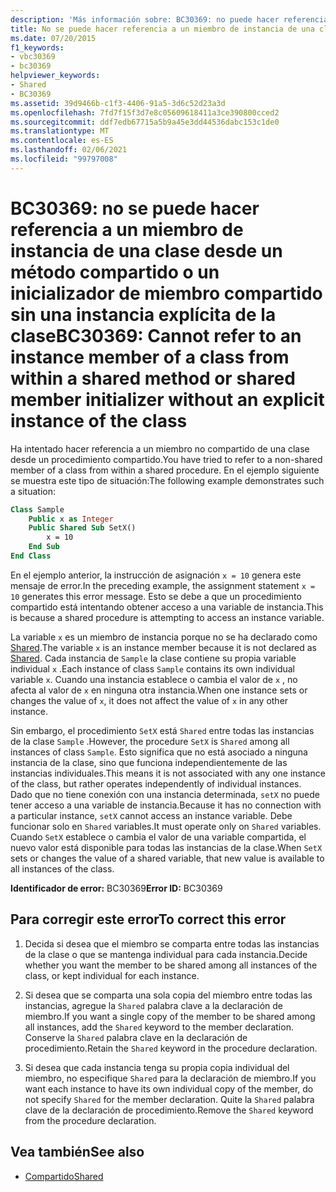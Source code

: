 ```yaml
---
description: 'Más información sobre: BC30369: no puede hacer referencia a un miembro de instancia de una clase desde un método compartido o un inicializador de miembro compartido sin una instancia explícita de la clase'
title: No se puede hacer referencia a un miembro de instancia de una clase desde un método compartido o un inicializador de método compartido sin una instancia explícita de la clase
ms.date: 07/20/2015
f1_keywords:
- vbc30369
- bc30369
helpviewer_keywords:
- Shared
- BC30369
ms.assetid: 39d9466b-c1f3-4406-91a5-3d6c52d23a3d
ms.openlocfilehash: 7fd7f15f3d7e8c05609618411a3ce390800cced2
ms.sourcegitcommit: ddf7edb67715a5b9a45e3dd44536dabc153c1de0
ms.translationtype: MT
ms.contentlocale: es-ES
ms.lasthandoff: 02/06/2021
ms.locfileid: "99797008"
---
```

# <a name="bc30369-cannot-refer-to-an-instance-member-of-a-class-from-within-a-shared-method-or-shared-member-initializer-without-an-explicit-instance-of-the-class"></a><span data-ttu-id="29e6c-103">BC30369: no se puede hacer referencia a un miembro de instancia de una clase desde un método compartido o un inicializador de miembro compartido sin una instancia explícita de la clase</span><span class="sxs-lookup"><span data-stu-id="29e6c-103">BC30369: Cannot refer to an instance member of a class from within a shared method or shared member initializer without an explicit instance of the class</span></span>

<span data-ttu-id="29e6c-104">Ha intentado hacer referencia a un miembro no compartido de una clase desde un procedimiento compartido.</span><span class="sxs-lookup"><span data-stu-id="29e6c-104">You have tried to refer to a non-shared member of a class from within a shared procedure.</span></span> <span data-ttu-id="29e6c-105">En el ejemplo siguiente se muestra este tipo de situación:</span><span class="sxs-lookup"><span data-stu-id="29e6c-105">The following example demonstrates such a situation:</span></span>

```vb
Class Sample
    Public x as Integer
    Public Shared Sub SetX()
        x = 10
    End Sub
End Class
```

 <span data-ttu-id="29e6c-106">En el ejemplo anterior, la instrucción de asignación `x = 10` genera este mensaje de error.</span><span class="sxs-lookup"><span data-stu-id="29e6c-106">In the preceding example, the assignment statement `x = 10` generates this error message.</span></span> <span data-ttu-id="29e6c-107">Esto se debe a que un procedimiento compartido está intentando obtener acceso a una variable de instancia.</span><span class="sxs-lookup"><span data-stu-id="29e6c-107">This is because a shared procedure is attempting to access an instance variable.</span></span>

 <span data-ttu-id="29e6c-108">La variable `x` es un miembro de instancia porque no se ha declarado como [Shared](../modifiers/shared.md).</span><span class="sxs-lookup"><span data-stu-id="29e6c-108">The variable `x` is an instance member because it is not declared as [Shared](../modifiers/shared.md).</span></span> <span data-ttu-id="29e6c-109">Cada instancia de `Sample` la clase contiene su propia variable individual `x` .</span><span class="sxs-lookup"><span data-stu-id="29e6c-109">Each instance of class `Sample` contains its own individual variable `x`.</span></span> <span data-ttu-id="29e6c-110">Cuando una instancia establece o cambia el valor de `x` , no afecta al valor de `x` en ninguna otra instancia.</span><span class="sxs-lookup"><span data-stu-id="29e6c-110">When one instance sets or changes the value of `x`, it does not affect the value of `x` in any other instance.</span></span>

 <span data-ttu-id="29e6c-111">Sin embargo, el procedimiento `SetX` está `Shared` entre todas las instancias de la clase `Sample` .</span><span class="sxs-lookup"><span data-stu-id="29e6c-111">However, the procedure `SetX` is `Shared` among all instances of class `Sample`.</span></span> <span data-ttu-id="29e6c-112">Esto significa que no está asociado a ninguna instancia de la clase, sino que funciona independientemente de las instancias individuales.</span><span class="sxs-lookup"><span data-stu-id="29e6c-112">This means it is not associated with any one instance of the class, but rather operates independently of individual instances.</span></span> <span data-ttu-id="29e6c-113">Dado que no tiene conexión con una instancia determinada, `setX` no puede tener acceso a una variable de instancia.</span><span class="sxs-lookup"><span data-stu-id="29e6c-113">Because it has no connection with a particular instance, `setX` cannot access an instance variable.</span></span> <span data-ttu-id="29e6c-114">Debe funcionar solo en `Shared` variables.</span><span class="sxs-lookup"><span data-stu-id="29e6c-114">It must operate only on `Shared` variables.</span></span> <span data-ttu-id="29e6c-115">Cuando `SetX` establece o cambia el valor de una variable compartida, el nuevo valor está disponible para todas las instancias de la clase.</span><span class="sxs-lookup"><span data-stu-id="29e6c-115">When `SetX` sets or changes the value of a shared variable, that new value is available to all instances of the class.</span></span>

 <span data-ttu-id="29e6c-116">**Identificador de error:** BC30369</span><span class="sxs-lookup"><span data-stu-id="29e6c-116">**Error ID:** BC30369</span></span>

## <a name="to-correct-this-error"></a><span data-ttu-id="29e6c-117">Para corregir este error</span><span class="sxs-lookup"><span data-stu-id="29e6c-117">To correct this error</span></span>

1. <span data-ttu-id="29e6c-118">Decida si desea que el miembro se comparta entre todas las instancias de la clase o que se mantenga individual para cada instancia.</span><span class="sxs-lookup"><span data-stu-id="29e6c-118">Decide whether you want the member to be shared among all instances of the class, or kept individual for each instance.</span></span>

2. <span data-ttu-id="29e6c-119">Si desea que se comparta una sola copia del miembro entre todas las instancias, agregue la `Shared` palabra clave a la declaración de miembro.</span><span class="sxs-lookup"><span data-stu-id="29e6c-119">If you want a single copy of the member to be shared among all instances, add the `Shared` keyword to the member declaration.</span></span> <span data-ttu-id="29e6c-120">Conserve la `Shared` palabra clave en la declaración de procedimiento.</span><span class="sxs-lookup"><span data-stu-id="29e6c-120">Retain the `Shared` keyword in the procedure declaration.</span></span>

3. <span data-ttu-id="29e6c-121">Si desea que cada instancia tenga su propia copia individual del miembro, no especifique `Shared` para la declaración de miembro.</span><span class="sxs-lookup"><span data-stu-id="29e6c-121">If you want each instance to have its own individual copy of the member, do not specify `Shared` for the member declaration.</span></span> <span data-ttu-id="29e6c-122">Quite la `Shared` palabra clave de la declaración de procedimiento.</span><span class="sxs-lookup"><span data-stu-id="29e6c-122">Remove the `Shared` keyword from the procedure declaration.</span></span>

## <a name="see-also"></a><span data-ttu-id="29e6c-123">Vea también</span><span class="sxs-lookup"><span data-stu-id="29e6c-123">See also</span></span>

- [<span data-ttu-id="29e6c-124">Compartido</span><span class="sxs-lookup"><span data-stu-id="29e6c-124">Shared</span></span>](../modifiers/shared.md)
